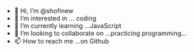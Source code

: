- 👋 Hi, I’m @shofinew
- 👀 I’m interested in ... coding
- 🌱 I’m currently learning ...JavaScript
- 💞️ I’m looking to collaborate on ...practicing programming...
- 📫 How to reach me ...on Github

<!---
shofinew/shofinew is a ✨ special ✨ repository because its `README.md` (this file) appears on your GitHub profile.
You can click the Preview link to take a look at your changes.
--->
